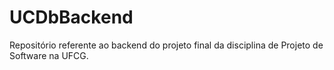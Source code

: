# UCDbBackend
Repositório referente ao backend do projeto final da disciplina de Projeto de Software na UFCG.
